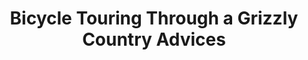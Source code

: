 ---
layout: community
category: community
title: "Bicycle Touring Through a Grizzly Country Advices"
description: "I'm looking for advice about cycling in bear country, especially Grizzly country. I'm specifically thinking about food storage as carrying a bear canister seems impossible, as well as what are the safety tips for cycling in Grizzly country? I will be carrying bear spray and I will make sure to not sleep with my food"
isTopLevel: false
isSingleLevel: false
isArticle: false
datePublished: 2022-06-20 17:10:00 +0300
dateModified: 2022-06-20 17:10:00 +0300
published: false
---
